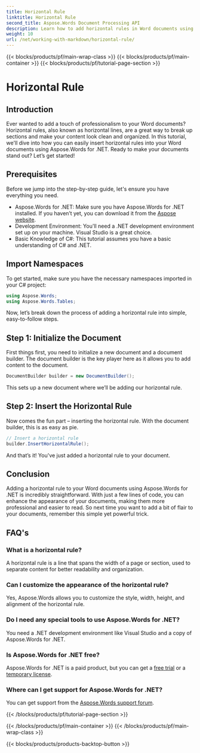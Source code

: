 ```yaml
---
title: Horizontal Rule
linktitle: Horizontal Rule
second_title: Aspose.Words Document Processing API
description: Learn how to add horizontal rules in Word documents using Aspose.Words for .NET. Follow this detailed, step-by-step guide to enhance your document's layout.
weight: 10
url: /net/working-with-markdown/horizontal-rule/
---
```


{{< blocks/products/pf/main-wrap-class >}}
{{< blocks/products/pf/main-container >}}
{{< blocks/products/pf/tutorial-page-section >}}

# Horizontal Rule

## Introduction

Ever wanted to add a touch of professionalism to your Word documents? Horizontal rules, also known as horizontal lines, are a great way to break up sections and make your content look clean and organized. In this tutorial, we'll dive into how you can easily insert horizontal rules into your Word documents using Aspose.Words for .NET. Ready to make your documents stand out? Let’s get started!

## Prerequisites

Before we jump into the step-by-step guide, let's ensure you have everything you need.

- Aspose.Words for .NET: Make sure you have Aspose.Words for .NET installed. If you haven’t yet, you can download it from the [Aspose website](https://releases.aspose.com/words/net/).
- Development Environment: You'll need a .NET development environment set up on your machine. Visual Studio is a great choice.
- Basic Knowledge of C#: This tutorial assumes you have a basic understanding of C# and .NET.

## Import Namespaces

To get started, make sure you have the necessary namespaces imported in your C# project:

```csharp
using Aspose.Words;
using Aspose.Words.Tables;
```

Now, let’s break down the process of adding a horizontal rule into simple, easy-to-follow steps.

## Step 1: Initialize the Document

First things first, you need to initialize a new document and a document builder. The document builder is the key player here as it allows you to add content to the document.

```csharp
DocumentBuilder builder = new DocumentBuilder();
```

This sets up a new document where we’ll be adding our horizontal rule.

## Step 2: Insert the Horizontal Rule

Now comes the fun part – inserting the horizontal rule. With the document builder, this is as easy as pie.

```csharp
// Insert a horizontal rule
builder.InsertHorizontalRule();
```

And that’s it! You've just added a horizontal rule to your document.

## Conclusion

Adding a horizontal rule to your Word documents using Aspose.Words for .NET is incredibly straightforward. With just a few lines of code, you can enhance the appearance of your documents, making them more professional and easier to read. So next time you want to add a bit of flair to your documents, remember this simple yet powerful trick.

## FAQ's

### What is a horizontal rule?
A horizontal rule is a line that spans the width of a page or section, used to separate content for better readability and organization.

### Can I customize the appearance of the horizontal rule?
Yes, Aspose.Words allows you to customize the style, width, height, and alignment of the horizontal rule.

### Do I need any special tools to use Aspose.Words for .NET?
You need a .NET development environment like Visual Studio and a copy of Aspose.Words for .NET.

### Is Aspose.Words for .NET free?
Aspose.Words for .NET is a paid product, but you can get a [free trial](https://releases.aspose.com/) or a [temporary license](https://purchase.aspose.com/temporary-license/).

### Where can I get support for Aspose.Words for .NET?
You can get support from the [Aspose.Words support forum](https://forum.aspose.com/c/words/8).

{{< /blocks/products/pf/tutorial-page-section >}}

{{< /blocks/products/pf/main-container >}}
{{< /blocks/products/pf/main-wrap-class >}}

{{< blocks/products/products-backtop-button >}}
